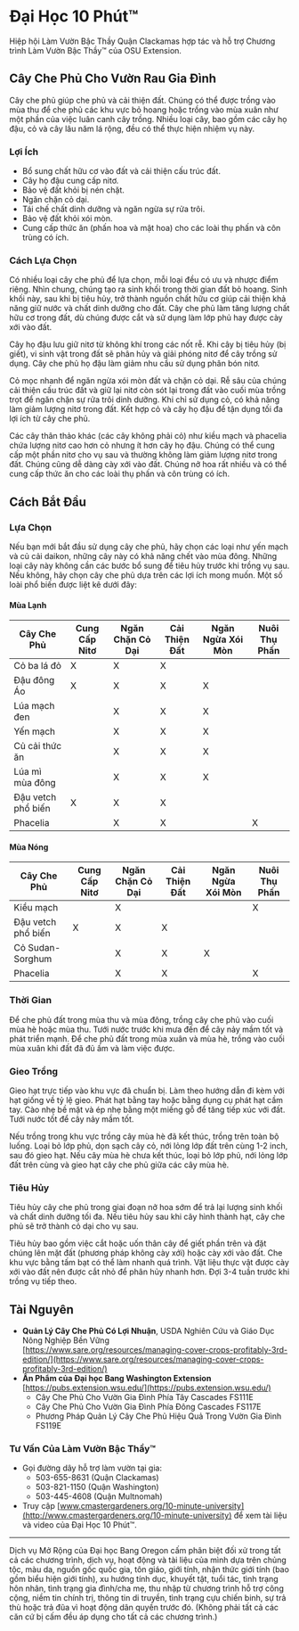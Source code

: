 # Đại Học 10 Phút™

Hiệp hội Làm Vườn Bậc Thầy Quận Clackamas hợp tác và hỗ trợ Chương trình Làm Vườn Bậc Thầy™ của OSU Extension.

## Cây Che Phủ Cho Vườn Rau Gia Đình

Cây che phủ giúp che phủ và cải thiện đất. Chúng có thể được trồng vào mùa thu để che phủ các khu vực bỏ hoang hoặc trồng vào mùa xuân như một phần của việc luân canh cây trồng. Nhiều loại cây, bao gồm các cây họ đậu, cỏ và cây lâu năm lá rộng, đều có thể thực hiện nhiệm vụ này.

### Lợi Ích

- Bổ sung chất hữu cơ vào đất và cải thiện cấu trúc đất.  
- Cây họ đậu cung cấp nitơ.  
- Bảo vệ đất khỏi bị nén chặt.  
- Ngăn chặn cỏ dại.  
- Tái chế chất dinh dưỡng và ngăn ngừa sự rửa trôi.  
- Bảo vệ đất khỏi xói mòn.  
- Cung cấp thức ăn (phấn hoa và mật hoa) cho các loài thụ phấn và côn trùng có ích.

### Cách Lựa Chọn

Có nhiều loại cây che phủ để lựa chọn, mỗi loại đều có ưu và nhược điểm riêng. Nhìn chung, chúng tạo ra sinh khối trong thời gian đất bỏ hoang. Sinh khối này, sau khi bị tiêu hủy, trở thành nguồn chất hữu cơ giúp cải thiện khả năng giữ nước và chất dinh dưỡng cho đất. Cây che phủ làm tăng lượng chất hữu cơ trong đất, dù chúng được cắt và sử dụng làm lớp phủ hay được cày xới vào đất.

Cây họ đậu lưu giữ nitơ từ không khí trong các nốt rễ. Khi cây bị tiêu hủy (bị giết), vi sinh vật trong đất sẽ phân hủy và giải phóng nitơ để cây trồng sử dụng. Cây che phủ họ đậu làm giảm nhu cầu sử dụng phân bón nitơ.

Cỏ mọc nhanh để ngăn ngừa xói mòn đất và chặn cỏ dại. Rễ sâu của chúng cải thiện cấu trúc đất và giữ lại nitơ còn sót lại trong đất vào cuối mùa trồng trọt để ngăn chặn sự rửa trôi dinh dưỡng. Khi chỉ sử dụng cỏ, có khả năng làm giảm lượng nitơ trong đất. Kết hợp cỏ và cây họ đậu để tận dụng tối đa lợi ích từ cây che phủ.

Các cây thân thảo khác (các cây không phải cỏ) như kiều mạch và phacelia chứa lượng nitơ cao hơn cỏ nhưng ít hơn cây họ đậu. Chúng có thể cung cấp một phần nitơ cho vụ sau và thường không làm giảm lượng nitơ trong đất. Chúng cũng dễ dàng cày xới vào đất. Chúng nở hoa rất nhiều và có thể cung cấp thức ăn cho các loài thụ phấn và côn trùng có ích.

## Cách Bắt Đầu

### Lựa Chọn

Nếu bạn mới bắt đầu sử dụng cây che phủ, hãy chọn các loại như yến mạch và củ cải daikon, những cây này có khả năng chết vào mùa đông. Những loại cây này không cần các bước bổ sung để tiêu hủy trước khi trồng vụ sau. Nếu không, hãy chọn cây che phủ dựa trên các lợi ích mong muốn. Một số loài phổ biến được liệt kê dưới đây:

#### Mùa Lạnh

| Cây Che Phủ          | Cung Cấp Nitơ | Ngăn Chặn Cỏ Dại | Cải Thiện Đất | Ngăn Ngừa Xói Mòn | Nuôi Thụ Phấn |
|-----------------------|---------------|------------------|---------------|-------------------|----------------|
| Cỏ ba lá đỏ          | X             | X                | X             |                   |                |
| Đậu đông Áo          | X             | X                | X             | X                 |                |
| Lúa mạch đen         |               | X                | X             | X                 |                |
| Yến mạch             |               | X                | X             | X                 |                |
| Củ cải thức ăn        |               | X                | X             | X                 |                |
| Lúa mì mùa đông      |               | X                | X             | X                 |                |
| Đậu vetch phổ biến    | X             | X                | X             |                   |                |
| Phacelia             |               | X                | X             |                   | X              |

#### Mùa Nóng

| Cây Che Phủ          | Cung Cấp Nitơ | Ngăn Chặn Cỏ Dại | Cải Thiện Đất | Ngăn Ngừa Xói Mòn | Nuôi Thụ Phấn |
|-----------------------|---------------|------------------|---------------|-------------------|----------------|
| Kiều mạch            |               | X                |               |                   | X              |
| Đậu vetch phổ biến    | X             | X                | X             |                   |                |
| Cỏ Sudan-Sorghum     |               | X                | X             | X                 |                |
| Phacelia             |               | X                | X             |                   | X              |

### Thời Gian

Để che phủ đất trong mùa thu và mùa đông, trồng cây che phủ vào cuối mùa hè hoặc mùa thu. Tưới nước trước khi mưa đến để cây nảy mầm tốt và phát triển mạnh. Để che phủ đất trong mùa xuân và mùa hè, trồng vào cuối mùa xuân khi đất đã đủ ấm và làm việc được.

### Gieo Trồng

Gieo hạt trực tiếp vào khu vực đã chuẩn bị. Làm theo hướng dẫn đi kèm với hạt giống về tỷ lệ gieo. Phát hạt bằng tay hoặc bằng dụng cụ phát hạt cầm tay. Cào nhẹ bề mặt và ép nhẹ bằng một miếng gỗ để tăng tiếp xúc với đất. Tưới nước tốt để cây nảy mầm tốt.

Nếu trồng trong khu vực trồng cây mùa hè đã kết thúc, trồng trên toàn bộ luống. Loại bỏ lớp phủ, dọn sạch cây cỏ, nới lỏng lớp đất trên cùng 1-2 inch, sau đó gieo hạt. Nếu cây mùa hè chưa kết thúc, loại bỏ lớp phủ, nới lỏng lớp đất trên cùng và gieo hạt cây che phủ giữa các cây mùa hè.

### Tiêu Hủy

Tiêu hủy cây che phủ trong giai đoạn nở hoa sớm để trả lại lượng sinh khối và chất dinh dưỡng tối đa. Nếu tiêu hủy sau khi cây hình thành hạt, cây che phủ sẽ trở thành cỏ dại cho vụ sau.

Tiêu hủy bao gồm việc cắt hoặc uốn thân cây để giết phần trên và đặt chúng lên mặt đất (phương pháp không cày xới) hoặc cày xới vào đất. Che khu vực bằng tấm bạt có thể làm nhanh quá trình. Vật liệu thực vật được cày xới vào đất nên được cắt nhỏ để phân hủy nhanh hơn. Đợi 3-4 tuần trước khi trồng vụ tiếp theo.

## Tài Nguyên

- **Quản Lý Cây Che Phủ Có Lợi Nhuận**, USDA Nghiên Cứu và Giáo Dục Nông Nghiệp Bền Vững  
  [https://www.sare.org/resources/managing-cover-crops-profitably-3rd-edition/](https://www.sare.org/resources/managing-cover-crops-profitably-3rd-edition/)  
- **Ấn Phẩm của Đại học Bang Washington Extension**  
  [https://pubs.extension.wsu.edu/](https://pubs.extension.wsu.edu/)  
  - Cây Che Phủ Cho Vườn Gia Đình Phía Tây Cascades FS111E  
  - Cây Che Phủ Cho Vườn Gia Đình Phía Đông Cascades FS117E  
  - Phương Pháp Quản Lý Cây Che Phủ Hiệu Quả Trong Vườn Gia Đình FS119E  

### Tư Vấn Của Làm Vườn Bậc Thầy™

- Gọi đường dây hỗ trợ làm vườn tại gia:  
  - 503-655-8631 (Quận Clackamas)  
  - 503-821-1150 (Quận Washington)  
  - 503-445-4608 (Quận Multnomah)  
- Truy cập [www.cmastergardeners.org/10-minute-university](http://www.cmastergardeners.org/10-minute-university) để xem tài liệu và video của Đại Học 10 Phút™.

---

Dịch vụ Mở Rộng của Đại học Bang Oregon cấm phân biệt đối xử trong tất cả các chương trình, dịch vụ, hoạt động và tài liệu của mình dựa trên chủng tộc, màu da, nguồn gốc quốc gia, tôn giáo, giới tính, nhận thức giới tính (bao gồm biểu hiện giới tính), xu hướng tính dục, khuyết tật, tuổi tác, tình trạng hôn nhân, tình trạng gia đình/cha mẹ, thu nhập từ chương trình hỗ trợ công cộng, niềm tin chính trị, thông tin di truyền, tình trạng cựu chiến binh, sự trả thù hoặc trả đũa vì hoạt động dân quyền trước đó. (Không phải tất cả các căn cứ bị cấm đều áp dụng cho tất cả các chương trình.)
